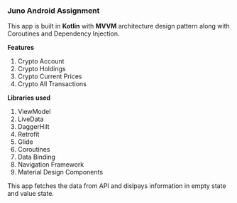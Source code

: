 <h3>Juno Android Assignment</h3>

This app is built in <b>Kotlin</b> with <b>MVVM</b> architecture design pattern along with Coroutines and Dependency Injection. 

<b>Features</b>
1. Crypto Account
2. Crypto Holdings
3. Crypto Current Prices
4. Crypto All Transactions

<b>Libraries used</b>
1. ViewModel
2. LiveData
3. DaggerHilt
4. Retrofit
5. Glide
6. Coroutines
7. Data Binding
8. Navigation Framework
9. Material Design Components

This app fetches the data from API and dislpays information in empty state and value state.
